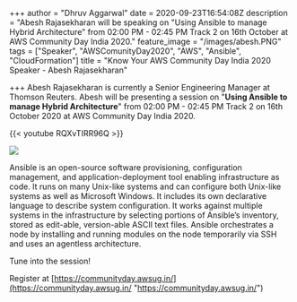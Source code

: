+++
author = "Dhruv Aggarwal"
date = 2020-09-23T16:54:08Z
description = "Abesh Rajasekharan will be speaking on \"Using Ansible to manage Hybrid Architecture\" from 02:00 PM - 02:45 PM Track 2 on 16th October at AWS Community Day India 2020."
feature_image = "/images/abesh.PNG"
tags = ["Speaker", "AWSComunityDay2020", "AWS", "Ansible", "CloudFormation"]
title = "Know Your AWS Community Day India 2020 Speaker - Abesh Rajasekharan"

+++
Abesh Rajasekharan is currently a Senior Engineering Manager at Thomson Reuters. Abesh will be presenting a session on "**Using Ansible to manage Hybrid Architecture**" from 02:00 PM - 02:45 PM Track 2 on 16th October 2020 at AWS Community Day India 2020.

{{< youtube  RQXvTIRR96Q >}}

![](/images/ansible.png)

Ansible is an open-source software provisioning, configuration management, and application-deployment tool enabling infrastructure as code. It runs on many Unix-like systems and can configure both Unix-like systems as well as Microsoft Windows. It includes its own declarative language to describe system configuration. It works against multiple systems in the infrastructure by selecting portions of Ansible’s inventory, stored as edit-able, version-able ASCII text files. Ansible orchestrates a node by installing and running modules on the node temporarily via SSH and uses an agentless architecture.

Tune into the session!

Register at [https://communityday.awsug.in/](https://communityday.awsug.in/ "https://communityday.awsug.in/")